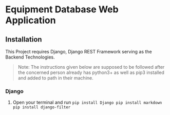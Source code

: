# Equipment Database Web Application

## Installation

This Project requires Django, Django REST Framework serving as the Backend Technologies.

> Note: The instructions given below are supposed to be followed after the concerned person already has python3+ as well as pip3 installed and added to path in their machine.

### Django

1. Open your terminal and run ```pip install Django
                                 pip install markdown
                                 pip install django-filter```
